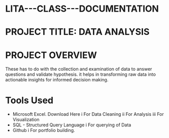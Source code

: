 # LITA---CLASS---DOCUMENTATION
# PROJECT TITLE: DATA ANALYSIS
# PROJECT OVERVIEW
These has to do with the collection and examination of data to answer questions and validate hypothesis. it helps in transforming raw data into actionable insights for informed decision making.
# Tools Used
* Microsoft Excel. Download Here
i For Data Cleaning
ii For Analysis
iii For Visualization
* SQL - Structured Query Language
i For querying of Data
* Github
i For portfolio building.

